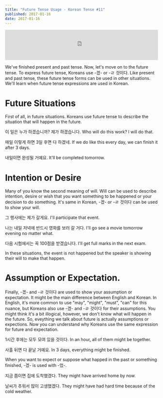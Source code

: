 ```yaml
---
title: "Future Tense Usage - Korean Tense #11"
published: 2017-01-16
date: 2017-01-16
---
```

<iframe id="audio_iframe" src="https://www.podbean.com/media/player/w6p8z-669366?skin=3" width="100%" height="100" frameborder="0" scrolling="no"></iframe>

We've finished present and past tense. Now, let's move on to the future tense. To express future tense, Koreans use -겠- or -ㄹ 것이다. Like present and past tense, these future tense forms can be used in other situations. We'll learn when future tense expressions are used in Korean.

# Future Situations

First of all, in future situations. Koreans use future tense to describe the situation that will happen in the future. 

이 일은 누가 하겠습니까?
제가 하겠습니다. 
Who will do this work?
I will do that. 

매일 이렇게 하면 3일 후면 다 하겠네.
If we do like this every day, we can finish it after 3 days. 

내일이면 완성될 거예요.
It'll be completed tomorrow. 

# Intention or Desire

Many of you know the second meaning of will. Will can be used to describe intention, desire or wish that you want something to be happened or your decision to do something. It's same in Korean, -겠- or -ㄹ 것이다 can be used to show your will. 

그 행사에는 제가 갈게요.
I'll participate that event. 

나는 내일 저녁에 반드시 영화를 보러 갈 거다. 
I'll go see a movie tomorrow evening no matter what. 

다음 시험에서는 꼭 100점을 받겠습니다. 
I'll get full marks in the next exam. 

In these situations, the event is not happened but the speaker is showing their will to make that happen. 

# Assumption or Expectation.

Finally, -겠- and -ㄹ 것이다 are used to show your assumption or expectation. It might be the main difference between English and Korean. In English, it's more common to use "may", "might", "must", "can" for this nuance, but Koreans also use -겠- and -ㄹ 것이다 for their assumptions. You might think it's a bit illogical, however, we don't know what will happen in the future. So, eveything we talk about future is actually assumptions or expections. Now you can understand why Koreans use the same expression for future and expectation. 

1시간 후에는 모두 모여 있을 것이다. 
In an hour, all of them might be together. 

사흘 뒤면 다 끝날 거예요. 
In 3 days, everything might be finished. 

When you want to expect or suppose what happed in the past or something finished, -겠- is used with -었-.

지금 쯤이면 집에 도착했겠다. 
They might have arrived home by now. 

날씨가 추워서 많이 고생했겠다. 
They might have had hard time because of the cold weather. 
